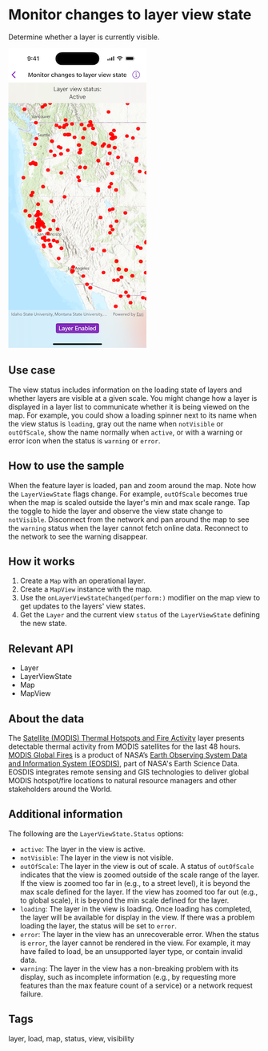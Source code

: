 # Monitor changes to layer view state

Determine whether a layer is currently visible.

![Image of Monitor changes to layer view state](monitor-changes-to-layer-view-state.png)

## Use case

The view status includes information on the loading state of layers and whether layers are visible at a given scale. You might change how a layer is displayed in a layer list to communicate whether it is being viewed on the map. For example, you could show a loading spinner next to its name when the view status is `loading`, gray out the name when `notVisible` or `outOfScale`, show the name normally when `active`, or with a warning or error icon when the status is `warning` or `error`.

## How to use the sample

When the feature layer is loaded, pan and zoom around the map. Note how the `LayerViewState` flags change. For example, `outOfScale` becomes true when the map is scaled outside the layer's min and max scale range. Tap the toggle to hide the layer and observe the view state change to `notVisible`. Disconnect from the network and pan around the map to see the `warning` status when the layer cannot fetch online data. Reconnect to the network to see the warning disappear.

## How it works

1. Create a `Map` with an operational layer.
2. Create a `MapView` instance with the map.
3. Use the `onLayerViewStateChanged(perform:)` modifier on the map view to get updates to the layers' view states.
4. Get the `Layer` and the current view `status` of the `LayerViewState` defining the new state.

## Relevant API

* Layer
* LayerViewState
* Map
* MapView

## About the data

The [Satellite (MODIS) Thermal Hotspots and Fire Activity](https://www.arcgis.com/home/item.html?id=b8f4033069f141729ffb298b7418b653) layer presents detectable thermal activity from MODIS satellites for the last 48 hours. [MODIS Global Fires](https://www.earthdata.nasa.gov/learn/find-data/near-real-time/firms/active-fire-data) is a product of NASA’s [Earth Observing System Data and Information System (EOSDIS)](https://www.earthdata.nasa.gov/eosdis), part of NASA's Earth Science Data. EOSDIS integrates remote sensing and GIS technologies to deliver global MODIS hotspot/fire locations to natural resource managers and other stakeholders around the World.

## Additional information

The following are the `LayerViewState.Status` options:

* `active`: The layer in the view is active.
* `notVisible`: The layer in the view is not visible.
* `outOfScale`: The layer in the view is out of scale. A status of `outOfScale` indicates that the view is zoomed outside of the scale range of the layer. If the view is zoomed too far in (e.g., to a street level), it is beyond the max scale defined for the layer. If the view has zoomed too far out (e.g., to global scale), it is beyond the min scale defined for the layer.
* `loading`: The layer in the view is loading. Once loading has completed, the layer will be available for display in the view. If there was a problem loading the layer, the status will be set to `error`.
* `error`: The layer in the view has an unrecoverable error. When the status is `error`, the layer cannot be rendered in the view. For example, it may have failed to load, be an unsupported layer type, or contain invalid data.
* `warning`: The layer in the view has a non-breaking problem with its display, such as incomplete information (e.g., by requesting more features than the max feature count of a service) or a network request failure.

## Tags

layer, load, map, status, view, visibility
